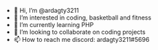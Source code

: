 - 👋 Hi, I’m @ardagty3211
- 👀 I’m interested in coding, basketball and fitness
- 🌱 I’m currently learning PHP 
- 💞️ I’m looking to collaborate on coding projects
- 📫 How to reach me discord: ardagty3211#5696

<!---
ardagty3211/ardagty3211 is a ✨ special ✨ repository because its `README.md` (this file) appears on your GitHub profile.
You can click the Preview link to take a look at your changes.
--->
